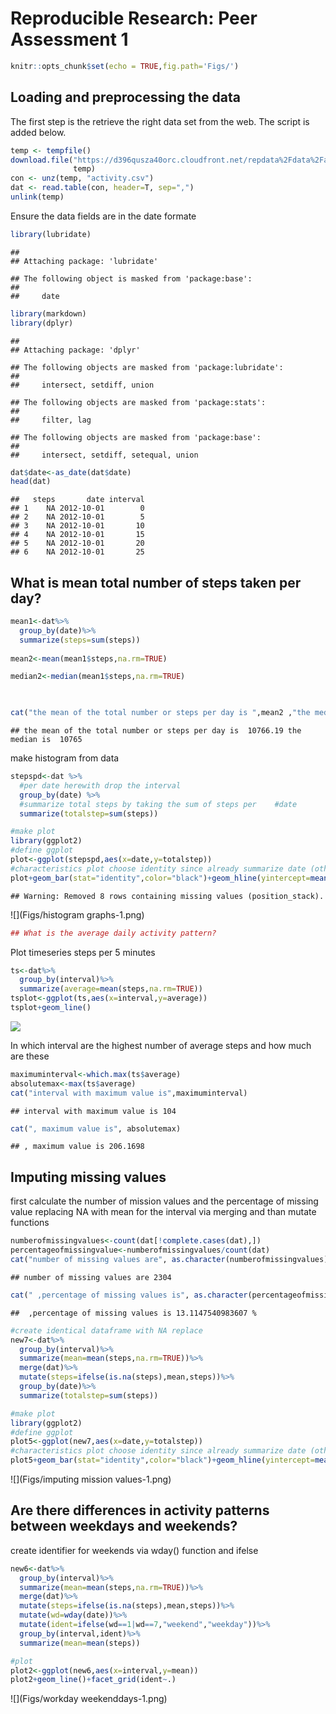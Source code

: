 # Reproducible Research: Peer Assessment 1




```r
knitr::opts_chunk$set(echo = TRUE,fig.path='Figs/')
```

## Loading and preprocessing the data

The first step is the retrieve the right data set from the web. The script is added below. 


```r
temp <- tempfile()
download.file("https://d396qusza40orc.cloudfront.net/repdata%2Fdata%2Factivity.zip", 
              temp)
con <- unz(temp, "activity.csv")
dat <- read.table(con, header=T, sep=",")
unlink(temp)
```

Ensure the data fields are in the date formate


```r
library(lubridate)
```

```
## 
## Attaching package: 'lubridate'
```

```
## The following object is masked from 'package:base':
## 
##     date
```

```r
library(markdown)
library(dplyr)
```

```
## 
## Attaching package: 'dplyr'
```

```
## The following objects are masked from 'package:lubridate':
## 
##     intersect, setdiff, union
```

```
## The following objects are masked from 'package:stats':
## 
##     filter, lag
```

```
## The following objects are masked from 'package:base':
## 
##     intersect, setdiff, setequal, union
```

```r
dat$date<-as_date(dat$date)
head(dat)
```

```
##   steps       date interval
## 1    NA 2012-10-01        0
## 2    NA 2012-10-01        5
## 3    NA 2012-10-01       10
## 4    NA 2012-10-01       15
## 5    NA 2012-10-01       20
## 6    NA 2012-10-01       25
```

## What is mean total number of steps taken per day?


```r
mean1<-dat%>%
  group_by(date)%>%
  summarize(steps=sum(steps))
  
mean2<-mean(mean1$steps,na.rm=TRUE)

median2<-median(mean1$steps,na.rm=TRUE)
    


cat("the mean of the total number or steps per day is ",mean2 ,"the median is ", median2)
```

```
## the mean of the total number or steps per day is  10766.19 the median is  10765
```
make histogram from data


```r
stepspd<-dat %>%
  #per date herewith drop the interval
  group_by(date) %>%
  #summarize total steps by taking the sum of steps per    #date
  summarize(totalstep=sum(steps))

#make plot
library(ggplot2)
#define ggplot
plot<-ggplot(stepspd,aes(x=date,y=totalstep))
#characteristics plot choose identity since already summarize date (otherwise a hist is plotted)
plot+geom_bar(stat="identity",color="black")+geom_hline(yintercept=mean(stepspd$totalstep,na.rm=TRUE))
```

```
## Warning: Removed 8 rows containing missing values (position_stack).
```

![](Figs/histogram graphs-1.png)<!-- -->

```r
## What is the average daily activity pattern?
```
Plot timeseries steps per 5 minutes

```r
ts<-dat%>%
  group_by(interval)%>%
  summarize(average=mean(steps,na.rm=TRUE))
tsplot<-ggplot(ts,aes(x=interval,y=average))
tsplot+geom_line()
```

![](Figs/timeseries-1.png)<!-- -->

In which interval are the highest number of average steps and how much are these

```r
maximuminterval<-which.max(ts$average)
absolutemax<-max(ts$average)
cat("interval with maximum value is",maximuminterval)
```

```
## interval with maximum value is 104
```

```r
cat(", maximum value is", absolutemax)
```

```
## , maximum value is 206.1698
```

## Imputing missing values
first calculate the number of mission values and the percentage of missing value
replacing NA with mean for the interval
via merging and than mutate functions


```r
numberofmissingvalues<-count(dat[!complete.cases(dat),])
percentageofmissingvalue<-numberofmissingvalues/count(dat)
cat("number of missing values are", as.character(numberofmissingvalues))
```

```
## number of missing values are 2304
```

```r
cat(" ,percentage of missing values is", as.character(percentageofmissingvalue*100),"%")
```

```
##  ,percentage of missing values is 13.1147540983607 %
```

```r
#create identical dataframe with NA replace
new7<-dat%>%
  group_by(interval)%>%
  summarize(mean=mean(steps,na.rm=TRUE))%>%
  merge(dat)%>%
  mutate(steps=ifelse(is.na(steps),mean,steps))%>%
  group_by(date)%>%
  summarize(totalstep=sum(steps))

#make plot
library(ggplot2)
#define ggplot
plot5<-ggplot(new7,aes(x=date,y=totalstep))
#characteristics plot choose identity since already summarize date (otherwise a hist is plotted)
plot5+geom_bar(stat="identity",color="black")+geom_hline(yintercept=mean(new7$totalstep))
```

![](Figs/imputing mission values-1.png)<!-- -->


## Are there differences in activity patterns between weekdays and weekends?
create identifier for weekends via wday() function and ifelse


```r
new6<-dat%>%
  group_by(interval)%>%
  summarize(mean=mean(steps,na.rm=TRUE))%>%
  merge(dat)%>%
  mutate(steps=ifelse(is.na(steps),mean,steps))%>%
  mutate(wd=wday(date))%>%
  mutate(ident=ifelse(wd==1|wd==7,"weekend","weekday"))%>%
  group_by(interval,ident)%>%
  summarize(mean=mean(steps))

#plot
plot2<-ggplot(new6,aes(x=interval,y=mean))
plot2+geom_line()+facet_grid(ident~.)
```

![](Figs/workday weekenddays-1.png)<!-- -->


